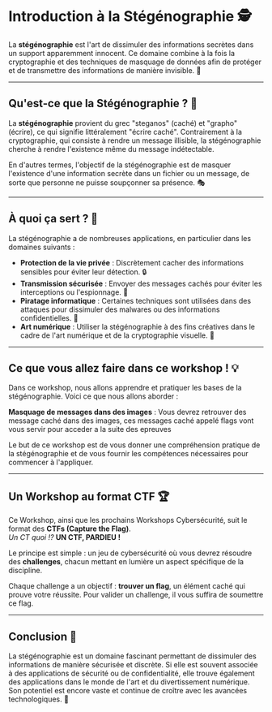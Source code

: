 # Introduction à la Stégénographie 🕵️

La **stégénographie** est l'art de dissimuler des informations secrètes dans un support apparemment innocent. Ce domaine combine à la fois la cryptographie et des techniques de masquage de données afin de protéger et de transmettre des informations de manière invisible. 🔐

---

## Qu'est-ce que la Stégénographie ? 🤔

La **stégénographie** provient du grec "steganos" (caché) et "grapho" (écrire), ce qui signifie littéralement "écrire caché". Contrairement à la cryptographie, qui consiste à rendre un message illisible, la stégénographie cherche à rendre l'existence même du message indétectable.

En d'autres termes, l'objectif de la stégénographie est de masquer l'existence d'une information secrète dans un fichier ou un message, de sorte que personne ne puisse soupçonner sa présence. 🎭

---

## À quoi ça sert ? 🎯

La stégénographie a de nombreuses applications, en particulier dans les domaines suivants :

- **Protection de la vie privée** : Discrètement cacher des informations sensibles pour éviter leur détection. 🔒
- **Transmission sécurisée** : Envoyer des messages cachés pour éviter les interceptions ou l'espionnage. 📡
- **Piratage informatique** : Certaines techniques sont utilisées dans des attaques pour dissimuler des malwares ou des informations confidentielles. 🦠
- **Art numérique** : Utiliser la stégénographie à des fins créatives dans le cadre de l'art numérique et de la cryptographie visuelle. 🎨

---

## Ce que vous allez faire dans ce workshop ! 💡

Dans ce workshop, nous allons apprendre et pratiquer les bases de la stégénographie. Voici ce que nous allons aborder :

**Masquage de messages dans des images** : Vous devrez retrouver des message caché dans des images, ces messages caché appelé flags vont vous servir pour acceder a la suite des epreuves

Le but de ce workshop est de vous donner une compréhension pratique de la stégénographie et de vous fournir les compétences nécessaires pour commencer à l'appliquer.

---

## **Un Workshop au format CTF 🏆**  

Ce Workshop, ainsi que les prochains Workshops Cybersécurité, suit le format des **CTFs (Capture the Flag)**.  
*Un CT quoi !?* **UN CTF, PARDIEU !**  

Le principe est simple : un jeu de cybersécurité où vous devrez résoudre des **challenges**, chacun mettant en lumière un aspect spécifique de la discipline.  

Chaque challenge a un objectif : **trouver un flag**, un élément caché qui prouve votre réussite. Pour valider un challenge, il vous suffira de soumettre ce flag.

---

## Conclusion 🎉

La stégénographie est un domaine fascinant permettant de dissimuler des informations de manière sécurisée et discrète. Si elle est souvent associée à des applications de sécurité ou de confidentialité, elle trouve également des applications dans le monde de l'art et du divertissement numérique. Son potentiel est encore vaste et continue de croître avec les avancées technologiques. 🚀
